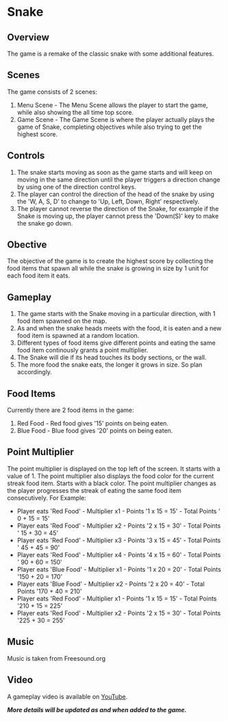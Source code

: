 # Snake

## Overview
The game is a remake of the classic snake with some additional features.

## Scenes
The game consists of 2 scenes:
1. Menu Scene -
  The Menu Scene allows the player to start the game, while also showing the all time top score.
2. Game Scene -
  The Game Scene is where the player actually plays the game of Snake, completing objectives while also trying to get the highest score.

## Controls
1. The snake starts moving as soon as the game starts and will keep on moving in the same direction until the player triggers a direction change by using one of the direction control keys.
2. The player can control the direction of the head of the snake by using the 'W, A, S, D' to change to 'Up, Left, Down, Right' respectively.
3. The player cannot reverse the direction of the Snake, for example if the Snake is moving up, the player cannot press the 'Down(S)' key to make the snake go down.

## Obective
The objective of the game is to create the highest score by collecting the food items that spawn all while the snake is growing in size by 1 unit for each food item it eats.

## Gameplay
1. The game starts with the Snake moving in a particular direction, with 1 food item spawned on the map.
2. As and when the snake heads meets with the food, it is eaten and a new food item is spawned at a random location.
3. Different types of food items give different points and eating the same food item continously grants a point multiplier.
4. The Snake will die if its head touches its body sections, or the wall.
5. The more food the snake eats, the longer it grows in size. So plan accordingly.

## Food Items
Currently there are 2 food items in the game:
1. Red Food - Red food gives '15' points on being eaten.
2. Blue Food - Blue food gives '20' points on being eaten.

## Point Multiplier
The point multiplier is displayed on the top left of the screen. It starts with a value of 1.
The point multiplier also displays the food color for the current streak food item. Starts with a black color.
The point multiplier changes as the player progresses the streak of eating the same food item consecutively.
For Example:
* Player eats 'Red Food'    - Multiplier x1 - Points '1 x 15 = 15'  - Total Points  '  0 + 15 =  15'
* Player eats 'Red Food'    - Multiplier x2 - Points '2 x 15 = 30'  - Total Points  ' 15 + 30 =  45'
* Player eats 'Red Food'    - Multiplier x3 - Points '3 x 15 = 45'  - Total Points  ' 45 + 45 =  90'
* Player eats 'Red Food'    - Multiplier x4 - Points '4 x 15 = 60'  - Total Points  ' 90 + 60 = 150'
* Player eats 'Blue Food'   - Multiplier x1 - Points '1 x 20 = 20'  - Total Points  '150 + 20 = 170'
* Player eats 'Blue Food'   - Multiplier x2 - Points '2 x 20 = 40'  - Total Points  '170 + 40 = 210'
* Player eats 'Red Food'    - Multiplier x1 - Points '1 x 15 = 15'  - Total Points  '210 + 15 = 225'
* Player eats 'Red Food'    - Multiplier x2 - Points '2 x 15 = 30'  - Total Points  '225 + 30 = 255'

## Music
Music is taken from Freesound.org

## Video
A gameplay video is available on [YouTube](https://www.youtube.com/watch?v=5sCbNFI7nWc "3D Snake").

***More details will be updated as and when added to the game.***
